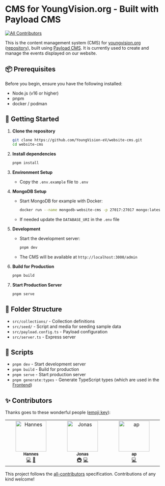 # CMS for YoungVision.org - Built with Payload CMS

<!-- ALL-CONTRIBUTORS-BADGE:START - Do not remove or modify this section -->

[![All Contributors](https://img.shields.io/badge/all_contributors-3-orange.svg?style=flat-square)](#contributors-)

<!-- ALL-CONTRIBUTORS-BADGE:END -->

This is the content management system (CMS) for [youngvision.org](https://www.youngvision.org/) ([repository](https://github.com/YoungVision-eV/website)), built using [Payload CMS](https://payloadcms.com/). It is currently used to create and manage the events displayed on our website.

## 📦 Prerequisites

Before you begin, ensure you have the following installed:

- Node.js (v16 or higher)
- pnpm
- docker / podman

## 🏃 Getting Started

1. **Clone the repository**

   ```bash
   git clone https://github.com/YoungVision-eV/website-cms.git
   cd website-cms
   ```

1. **Install dependencies**

   ```bash
   pnpm install
   ```

1. **Environment Setup**

   - Copy the `.env.example` file to `.env`

1. **MongoDB Setup**

   - Start MongoDB for example with Docker:
     ```bash
     docker run --name mongodb-website-cms -p 27017:27017 mongo:latest
     ```
   - If needed update the `DATABASE_URI` in the `.env` file

1. **Development**

   - Start the development server:
     ```bash
     pnpm dev
     ```
   - The CMS will be available at `http://localhost:3000/admin`

1. **Build for Production**

   ```bash
   pnpm build
   ```

1. **Start Production Server**
   ```bash
   pnpm serve
   ```

## 📂 Folder Structure

- `src/collections/` - Collection definitions
- `src/seed/` - Script and media for seeding sample data
- `src/payload.config.ts` - Payload configuration
- `src/server.ts` - Express server

## 📜 Scripts

- `pnpm dev` - Start development server
- `pnpm build` - Build for production
- `pnpm serve` - Start production server
- `pnpm generate:types` - Generate TypeScript types (which are used in the [Frontend](https://github.com/YoungVision-eV/website/blob/main/src/data/payload-types.ts))

## ✨ Contributors

Thanks goes to these wonderful people ([emoji key](https://allcontributors.org/docs/en/emoji-key)):

<!-- ALL-CONTRIBUTORS-LIST:START - Do not remove or modify this section -->
<!-- prettier-ignore-start -->
<!-- markdownlint-disable -->
<table>
  <tbody>
    <tr>
      <td align="center" valign="top" width="14.28%"><a href="https://github.com/Han2-Ro"><img src="https://avatars.githubusercontent.com/u/127860003?v=4?s=100" width="100px;" alt="Hannes"/><br /><sub><b>Hannes</b></sub></a><br /><a href="https://github.com/YoungVision-eV/website-cms/commits?author=Han2-Ro" title="Code">💻</a> <a href="https://github.com/YoungVision-eV/website-cms/commits?author=Han2-Ro" title="Documentation">📖</a></td>
      <td align="center" valign="top" width="14.28%"><a href="http://bulik.dev"><img src="https://avatars.githubusercontent.com/u/9407731?v=4?s=100" width="100px;" alt="Jonas"/><br /><sub><b>Jonas</b></sub></a><br /><a href="#infra-MrGreenTea" title="Infrastructure (Hosting, Build-Tools, etc)">🚇</a> <a href="https://github.com/YoungVision-eV/website-cms/commits?author=MrGreenTea" title="Code">💻</a></td>
      <td align="center" valign="top" width="14.28%"><a href="https://github.com/aprevrah"><img src="https://avatars.githubusercontent.com/u/119614085?v=4?s=100" width="100px;" alt="ap"/><br /><sub><b>ap</b></sub></a><br /><a href="https://github.com/YoungVision-eV/website-cms/commits?author=aprevrah" title="Code">💻</a></td>
    </tr>
  </tbody>
</table>

<!-- markdownlint-restore -->
<!-- prettier-ignore-end -->

<!-- ALL-CONTRIBUTORS-LIST:END -->

This project follows the [all-contributors](https://github.com/all-contributors/all-contributors) specification. Contributions of any kind welcome!
